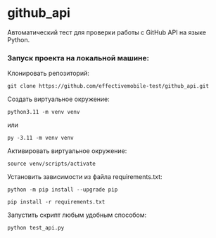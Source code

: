 # github_api
Автоматический тест для проверки работы с GitHub API на языке Python.

### Запуск проекта на локальной машине:

Клонировать репозиторий:
```
git clone https://github.com/effectivemobile-test/github_api.git
```

Cоздать виртуальное окружение:
```
python3.11 -m venv venv
```
или
```
py -3.11 -m venv venv
```
Активировать виртуальное окружение:
```
source venv/scripts/activate
```
Установить зависимости из файла requirements.txt:
```
python -m pip install --upgrade pip
```
```
pip install -r requirements.txt
```
Запустить скрипт любым удобным способом:
```
python test_api.py
```